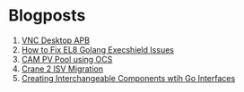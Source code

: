 Blogposts
=========

1. [VNC Desktop APB](https://github.com/jmontleon/blogpost/tree/master/vnc-desktop-apb/README.md)  
1. [How to Fix EL8 Golang Execshield Issues](https://github.com/jmontleon/blogpost/tree/master/el8-execshield/README.md)
1. [CAM PV Pool using OCS](https://github.com/jmontleon/blogpost/tree/master/cam-ocs-pvpool/README.md)
1. [Crane 2 ISV Migration](https://github.com/jmontleon/blogpost/tree/master/crane2-isv-migration/README.md)
1. [Creating Interchangeable Components wtih Go Interfaces](https://github.com/jmontleon/blogpost/tree/master/interchangeable-components-wtih-go-interfaces/README.md)
